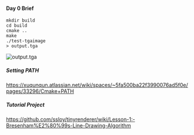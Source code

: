 #### Day 0 Brief
```
mkdir build
cd build
cmake ..
make
./test-tgaimage
> output.tga
```

![output.tga](output.tga)

##### Setting PATH
https://xuqunqun.atlassian.net/wiki/spaces/~5fa500ba22f3990076ad5f0e/pages/33296/Cmake+PATH

##### Tutorial Project
https://github.com/ssloy/tinyrenderer/wiki/Lesson-1:-Bresenham%E2%80%99s-Line-Drawing-Algorithm
